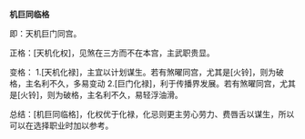 **机巨同临格**

即：天机巨门同宫。

正格：[天机化权]，见煞在三方而不在本宫，主武职贵显。

变格：
    1.[天机化禄]，主宜以计划谋生。若有煞曜同宫，尤其是[火铃]，则为破格，主名利不久，多易变动
    2.[巨门化禄]，利于传播界发展。若有煞曜同宫，尤其是[火铃]，则为破格，主名利不久，易轻浮油滑。

总结：[机巨同临格]，化权优于化禄，化忌则更主劳心劳力、费唇舌以谋生，所以可以在选择职业时加以参考。
